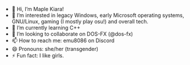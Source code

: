 - 👋 Hi, I’m Maple Kiara!
- 👀 I’m interested in legacy Windows, early Microsoft operating systems, GNU/Linux, gaming (I mostly play osu!) and overall tech.
- 🌱 I’m currently learning C++
- 💞️ I’m looking to collaborate on DOS-FX (@dos-fx)
- 📫 How to reach me: emu8086 on Discord
- 😄 Pronouns: she/her (transgender)
- ⚡ Fun fact: I like girls.

<!---
mapliee/mapliee is a ✨ special ✨ repository because its `README.md` (this file) appears on your GitHub profile.
You can click the Preview link to take a look at your changes.
--->
